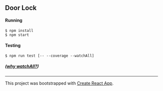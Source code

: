 ## Door Lock

#### Running
```
$ npm install
$ npm start
```

#### Testing
```
$ npm run test [-- --coverage --watchAll]
```
##### ([why watchAll?](https://github.com/facebook/create-react-app/issues/6888))

----
This project was bootstrapped with [Create React App](https://github.com/facebook/create-react-app).